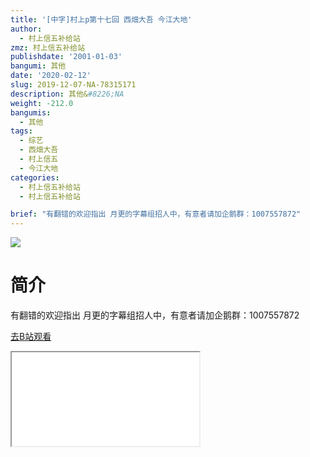 ```yaml
---
title: '[中字]村上p第十七回 西畑大吾 今江大地'
author:
  - 村上信五补给站
zmz: 村上信五补给站
publishdate: '2001-01-03'
bangumi: 其他
date: '2020-02-12'
slug: 2019-12-07-NA-78315171
description: 其他&#8226;NA
weight: -212.0
bangumis:
  - 其他
tags:
  - 综艺
  - 西畑大吾
  - 村上信五
  - 今江大地
categories:
  - 村上信五补给站
  - 村上信五补给站

brief: "有翻错的欢迎指出 月更的字幕组招人中，有意者请加企鹅群：1007557872"
---
```

![](https://raw.githubusercontent.com/tcgriffith/owaraisite/master/static/tmpimg/54b6fa8847a019a9dc9459a02661734d45862647.jpg.480.jpg)
# 简介  
有翻错的欢迎指出
月更的字幕组招人中，有意者请加企鹅群：1007557872  

[去B站观看](https://www.bilibili.com/video/av78315171/)
<div class ="resp-container"><iframe class="testiframe" src="//player.bilibili.com/player.html?aid=78315171"", scrolling="no", allowfullscreen="true" > </iframe></div> 

